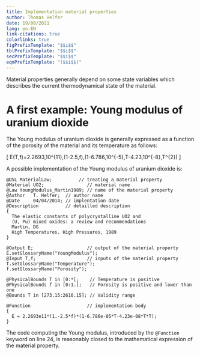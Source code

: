 ```yaml
---
title: Implementation material properties
author: Thomas Helfer
date: 19/08/2021
lang: en-EN
link-citations: true
colorlinks: true
figPrefixTemplate: "$$i$$"
tblPrefixTemplate: "$$i$$"
secPrefixTemplate: "$$i$$"
eqnPrefixTemplate: "($$i$$)"
---
```


Material properties generally depend on some state variables which
describes the current thermodynamical state of the material.

# A first example: Young modulus of uranium dioxide 

The Young modulus of uranium dioxide is generally expressed as a
function of the porosity of the material and its temperature as follows:

\[
E(T,f)=2.2693\,10^{11}\,(1-2.5\,f)\,(1-6.786\,10^{-5}\,T-4.23\,10^{-8}\,T^{2})
\]




A possible implementation of the Young modulus of uranium dioxide is:

~~~~ {#UO2YoungModulus .cpp .numberLines}
@DSL MaterialLaw;          // treating a material property
@Material UO2;                // material name
@Law YoungModulus_Martin1989; // name of the material property 
@Author   T. Helfer;  // author name
@Date     04/04/2014; // implentation date
@Description          // detailled description
{
  The elastic constants of polycrystalline UO2 and
  (U, Pu) mixed oxides: a review and recommendations
  Martin, DG
  High Temperatures. High Pressures, 1989
}

@Output E;                    // output of the material property
E.setGlossaryName("YoungModulus");
@Input T,f;                   // inputs of the material property
T.setGlossaryName("Temperature");
f.setGlossaryName("Porosity");

@PhysicalBounds T in [0:*[;    // Temperature is positive
@PhysicalBounds f in [0:1.];   // Porosity is positive and lower than one
@Bounds T in [273.15:2610.15]; // Validity range

@Function                     // implementation body
{
  E = 2.2693e11*(1.-2.5*f)*(1-6.786e-05*T-4.23e-08*T*T);
}
~~~~~~~~~~~~~~~~~~~~~~~~~~~~~~~~~~~~~~~~~~~~~~~~~

The code computing the Young modulus, introduced by the `@Function`
keyword on line 24, is reasonably closed to the mathematical
expression of the material property.

<!-- Local IspellDict: english -->
